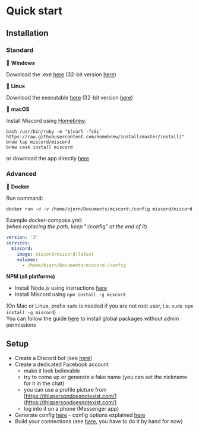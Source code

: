 # Quick start

## Installation

### Standard

🏁 **Windows**

Download the .exe [here](https://download.miscord.net/win.zip) \(32-bit version [here](https://download.miscord.net/win32.zip)\)

🐧 **Linux**

Download the executable [here](https://download.miscord.net/linux.zip) \(32-bit version [here](https://download.miscord.net/linux32.zip)\)

🍎 **macOS**

Install Miscord using [Homebrew](https://brew.sh/):
```
bash /usr/bin/ruby -e "$(curl -fsSL` https://raw.githubusercontent.com/Homebrew/install/master/install)"
brew tap miscord/miscord
brew cask install miscord
```
or download the app directly [here](https://download.miscord.net/macapp.zip)

### Advanced

🐳 **Docker**

Run command:
```
docker run -d -v /home/bjorn/Documents/miscord:/config miscord/miscord
```
Example docker-compose.yml:  
(*when replacing the path, keep* ":/config" *at the end of it*)
```yaml
version: '3'
services:
  miscord:
    image: miscord/miscord:latest
    volumes:
      - /home/bjorn/Documents/miscord:/config
```

**NPM (all platforms)**

- Install Node.js using instructions [here](node.js)
- Install Miscord using `npm install -g miscord`

(On Mac or Linux, prefix `sudo` is needed if you are not root user, i.e. `sudo npm install -g miscord`)  
You can follow the guide [here](https://github.com/sindresorhus/guides/blob/master/npm-global-without-sudo.md) to install global packages without admin permissions

## Setup

* Create a Discord bot \(see [here](installation/Creating-a-Discord-bot)\)
* Create a dedicated Facebook account
  * make it look believable
  * try to come up or generate a fake name \(you can set the nickname for it in the chat\)
  * you can use a profile picture from [https://thispersondoesnotexist.com/](https://thispersondoesnotexist.com/)
  * log into it on a phone \(Messenger app\)
* Generate config [here](https://miscord.net/config-generator.html) - config options explained [here](installation/Configuration)
* Build your connections \(see [here](installation/Connections.yml), you have to do it by hand for now\)

